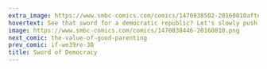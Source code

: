 ```yaml
---
extra_image: https://www.smbc-comics.com/comics/1470838502-20160810after.png
hovertext: See that sword for a democratic republic? Let's slowly push it back into the stone.
image: https://www.smbc-comics.com/comics/1470838446-20160810.png
next_comic: the-value-of-good-parenting
prev_comic: if-we39re-30
title: Sword of Democracy
---
```


